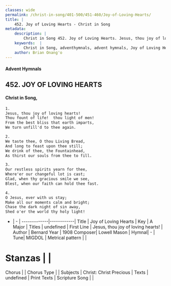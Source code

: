 ```yaml
---
classes: wide
permalink: /christ-in-song/401-500/451-460/Joy-of-Loving-Hearts/
title: |
    452. Joy of Loving Hearts - Christ in Song
metadata:
    description: |
        Christ in Song 452. Joy of Loving Hearts. Jesus, thou joy of loving hearts! Thou fount of life!  thou light of men! From the best bliss that earth imparts, We turn unfill'd to thee again.
    keywords:  |
        Christ in Song, adventhymnals, advent hymnals, Joy of Loving Hearts, Jesus, thou joy of loving hearts!. 
    author: Brian Onang'o
---
```


#### Advent Hymnals
## 452. JOY OF LOVING HEARTS
####  Christ in Song,

```txt
1.
Jesus, thou joy of loving hearts!
Thou fount of life!  thou light of men!
From the best bliss that earth imparts,
We turn unfill'd to thee again.

2.
We taste thee, O thou Living Bread,
And long to feast upon thee still;
We drink of thee, the Fountainhead,
As thirst our souls from thee to fill.

3.
Our restless spirits yearn for thee,
Where'er our changeful lot is cast;
Glad, when thy gracious smile we see,
Blest, when our faith can hold thee fast.

4.
O Jesus, ever with us stay;
Make all our moments calm and bright;
Chase the dark night of sin away,
Shed o'er the world thy holy light!

```

- |   -  |
-------------|------------|
Title | Joy of Loving Hearts |
Key | A Major |
Titles | undefined |
First Line | Jesus, thou joy of loving hearts! |
Author | Bernard 
Year | 1908
Composer| Lowell Mason |
Hymnal|  - |
Tune| MIGDOL |
Metrical pattern | |
# Stanzas |  |
Chorus |  |
Chorus Type |  |
Subjects | Christ: Christ Precious |
Texts | undefined |
Print Texts | 
Scripture Song |  |
    

